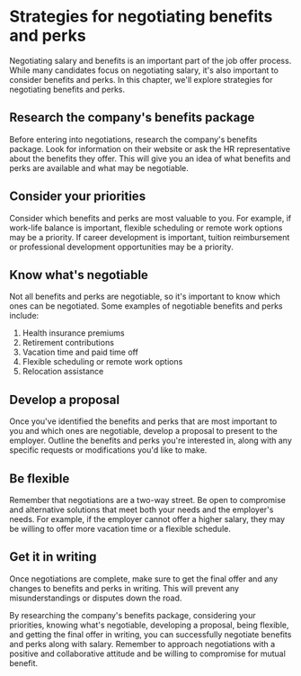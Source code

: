 Strategies for negotiating benefits and perks
==========================================================================================

Negotiating salary and benefits is an important part of the job offer process. While many candidates focus on negotiating salary, it's also important to consider benefits and perks. In this chapter, we'll explore strategies for negotiating benefits and perks.

Research the company's benefits package
---------------------------------------

Before entering into negotiations, research the company's benefits package. Look for information on their website or ask the HR representative about the benefits they offer. This will give you an idea of what benefits and perks are available and what may be negotiable.

Consider your priorities
------------------------

Consider which benefits and perks are most valuable to you. For example, if work-life balance is important, flexible scheduling or remote work options may be a priority. If career development is important, tuition reimbursement or professional development opportunities may be a priority.

Know what's negotiable
----------------------

Not all benefits and perks are negotiable, so it's important to know which ones can be negotiated. Some examples of negotiable benefits and perks include:

1. Health insurance premiums
2. Retirement contributions
3. Vacation time and paid time off
4. Flexible scheduling or remote work options
5. Relocation assistance

Develop a proposal
------------------

Once you've identified the benefits and perks that are most important to you and which ones are negotiable, develop a proposal to present to the employer. Outline the benefits and perks you're interested in, along with any specific requests or modifications you'd like to make.

Be flexible
-----------

Remember that negotiations are a two-way street. Be open to compromise and alternative solutions that meet both your needs and the employer's needs. For example, if the employer cannot offer a higher salary, they may be willing to offer more vacation time or a flexible schedule.

Get it in writing
-----------------

Once negotiations are complete, make sure to get the final offer and any changes to benefits and perks in writing. This will prevent any misunderstandings or disputes down the road.

By researching the company's benefits package, considering your priorities, knowing what's negotiable, developing a proposal, being flexible, and getting the final offer in writing, you can successfully negotiate benefits and perks along with salary. Remember to approach negotiations with a positive and collaborative attitude and be willing to compromise for mutual benefit.
